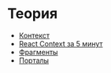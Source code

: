 # Теория

- [Контекст](https://ru.reactjs.org/docs/context.html)
- [React Context за 5 минут](https://tproger.ru/translations/react-context-in-5-min/)
- [Фрагменты](https://ru.reactjs.org/docs/fragments.html)
- [Порталы](https://ru.reactjs.org/docs/portals.html)

